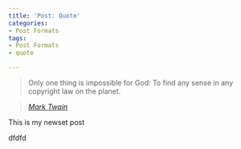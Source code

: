 ```yaml
---
title: 'Post: Quote'
categories:
- Post Formats
tags:
- Post Formats
- quote

---
```

> Only one thing is impossible for God: To find any sense in any copyright law on the planet.

> <cite><a href="http://www.brainyquote.com/quotes/quotes/m/marktwain163473.html">Mark Twain</a></cite>

This is my newset post

dfdfd
